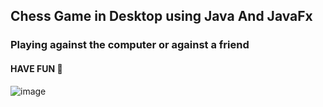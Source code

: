## Chess Game in Desktop using Java And JavaFx 
### Playing against the computer or against a friend
#### HAVE FUN 🙂

![image](https://github.com/Abdouni946/FirstChessGame/assets/119736735/b79acf2c-b4c0-48cf-a6bc-8c1b5c662740)

